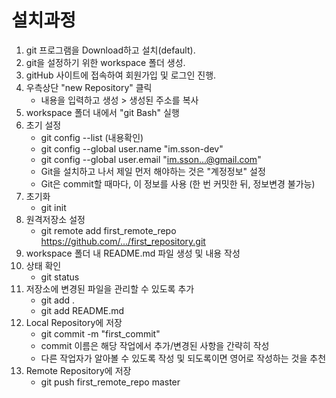 # 설치과정
1. git 프로그램을 Download하고 설치(default). 
2. git을 설정하기 위한 workspace 폴더 생성.
3. gitHub 사이트에 접속하여 회원가입 및 로그인 진행.
4. 우측상단 "new Repository" 클릭 
    * 내용을 입력하고 생성 > 생성된 주소를 복사 
5. workspace 폴더 내에서 "git Bash" 실행 
6. 초기 설정 
    * git config --list (내용확인)
    * git config --global user.name "im.sson-dev"
    * git config --global user.email "im.sson...@gmail.com"
    * Git을 설치하고 나서 제일 먼저 해야하는 것은 "계정정보" 설정
    * Git은 commit할 때마다, 이 정보를 사용
      (한 번 커밋한 뒤, 정보변경 불가능)
7. 초기화 
    * git init
8. 원격저장소 설정 
    * git remote add first_remote_repo https://github.com/.../first_repository.git
9. workspace 폴더 내 README.md 파일 생성 및 내용 작성
10. 상태 확인 
    * git status 
11. 저장소에 변경된 파일을 관리할 수 있도록 추가 
    * git add . 
    * git add README.md
12. Local Repository에 저장 
    * git commit -m "first_commit" 
    * commit 이름은 해당 작업에서 추가/변경된 사항을 간략히 작성
    * 다른 작업자가 알아볼 수 있도록 작성 및 되도록이면 영어로 작성하는 것을 추천
13. Remote Repository에 저장 
    * git push first_remote_repo master








    
